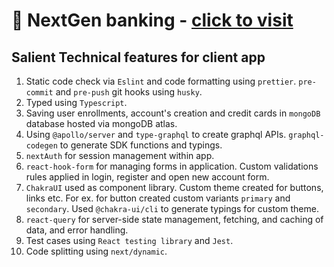 # 🏦 NextGen banking - [click to visit](https://next-gql-banking.vercel.app/)

## Salient Technical features for client app

1. Static code check via `Eslint` and code formatting using `prettier`. `pre-commit` and `pre-push` git hooks using `husky`.
2. Typed using `Typescript`.
3. Saving user enrollments, account's creation and credit cards in `mongoDB` database hosted via mongoDB atlas.
4. Using `@apollo/server` and `type-graphql` to create graphql APIs. `graphql-codegen` to generate SDK functions and typings.
5. `nextAuth` for session management within app.
6. `react-hook-form` for managing forms in application. Custom validations rules applied in login, register and open new account form.
7. `ChakraUI` used as component library. Custom theme created for buttons, links etc. For ex. for button created custom variants `primary` and `secondary`. Used `@chakra-ui/cli` to generate typings for custom theme.
8. `react-query` for server-side state management, fetching, and caching of data, and error handling.
9. Test cases using `React testing library` and `Jest`.
10. Code splitting using `next/dynamic`.
